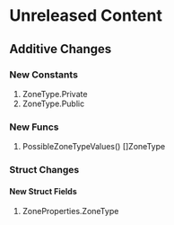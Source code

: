 # Unreleased Content

## Additive Changes

### New Constants

1. ZoneType.Private
1. ZoneType.Public

### New Funcs

1. PossibleZoneTypeValues() []ZoneType

### Struct Changes

#### New Struct Fields

1. ZoneProperties.ZoneType
